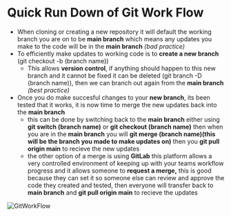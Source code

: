 # Quick Run Down of Git Work Flow

* When cloning or creating a new repository it will default the working branch you are on to be **main branch** which means any updates you make to the code will be in the **main branch** _(bad practice)_
* To efficiently make updates to working code is to **create a new branch** (git checkout -b (branch name)) 
  * This allows **version control**, if anything should happen to this new branch and it cannot be fixed it can be deleted (git branch -D (branch name)), then we can branch out again from the **main branch** _(best practice)_
* Once you do make succesful changes to your **new branch**, its been tested that it works, it is now time to merge the new updates back into the **main branch**
  * this can be done by switching back to the **main branch** either using **git switch (branch name)** or **git checkout (branch name)** then when you are in the **main branch** you will **git merge (branch name)(this will be the branch you made to make updates on)** then you **git pull origin main** to recieve the new updates
  * the other option of a merge is using **GitLab** this platform allows a very controlled environment of keeping up with your teams workflow progress and it allows someone to **request a merge,** this is  good because they can set it so someone else can review and approve the code they created and tested, then everyone will transfer back to **main branch** and **git pull origin main** to recieve the updates

![GitWorkFlow](uploads/c5c8eba6728aced175582011622014ab/GitWorkFlow.jpg)